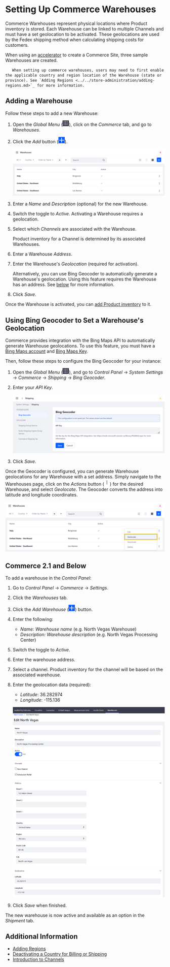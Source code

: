 # Setting Up Commerce Warehouses

Commerce Warehouses represent physical locations where Product inventory is stored. Each Warehouse can be linked to multiple Channels and must have a set geolocation to be activated. These geolocations are used by the Fedex shipping method when calculating shipping costs for customers.

When using an [accelerator](../../starting-a-store/accelerators.md) to create a Commerce Site, three sample Warehouses are created.

```note::
   When setting up commerce warehouses, users may need to first enable the applicable country and region location of the Warehouse (state or province). See `Adding Regions <../../store-administration/adding-regions.md>`_ for more information.
```

## Adding a Warehouse

Follow these steps to add a new Warehouse:

1. Open the *Global Menu* (![Global Menu](../../images/icon-applications-menu.png)), click on the *Commerce* tab, and go to *Warehouses*.

1. Click the *Add* button (![Add Button](../../images/icon-add.png)).

   ![Click the Add button to create a new Warehouse.](./setting-up-commerce-warehouses/images/01.png)

1. Enter a *Name* and *Description* (optional) for the new Warehouse.

1. Switch the toggle to *Active*. Activating a Warehouse requires a geolocation.

1. Select which *Channels* are associated with the Warehouse.

   Product inventory for a Channel is determined by its associated Warehouses.

1. Enter a Warehouse *Address*.

1. Enter the Warehouse's *Geolocation* (required for activation).

   Alternatively, you can use Bing Geocoder to automatically generate a Warehouse's geolocation. Using this feature requires the Warehouse has an address. See [below](#using-bing-geocoder-to-set-a-warehouses-geolocation) for more information.

1. Click *Save*.

Once the Warehouse is activated, you can [add Product inventory](./setting-inventory-by-warehouse.md) to it.

## Using Bing Geocoder to Set a Warehouse's Geolocation

Commerce provides integration with the Bing Maps API to automatically generate Warehouse geolocations. To use this feature, you must have a [Bing Maps account](https://docs.microsoft.com/en-us/bingmaps/getting-started/bing-maps-dev-center-help/creating-a-bing-maps-account) and [Bing Maps Key](https://docs.microsoft.com/en-us/bingmaps/getting-started/bing-maps-dev-center-help/getting-a-bing-maps-key).

Then, follow these steps to configure the Bing Geocoder for your instance:

1. Open the *Global Menu* (![Global Menu](../../images/icon-applications-menu.png)), and go to *Control Panel* &rarr; *System Settings* &rarr; *Commerce* &rarr; *Shipping* &rarr; *Bing Geocoder*.

1. Enter your *API Key*.

   ![Enter your API Key](./setting-up-commerce-warehouses/images/02.png)

1. Click *Save*.

Once the Geocoder is configured, you can generate Warehouse geolocations for any Warehouse with a set address. Simply navigate to the Warehouses page, click on the *Actions* button (![Actions Button](../../images/icon-actions.png)) for the desired Warehouse, and select *Geolocate*. The Geocoder converts the address into latitude and longitude coordinates.

![Select Geolocate](./setting-up-commerce-warehouses/images/03.png)

## Commerce 2.1 and Below

To add a warehouse in the _Control Panel_:

1. Go to _Control Panel_ → _Commerce_ → _Settings_.
1. Click the _Warehouses_ tab.
1. Click the _Add Warehouse_ (![Add Icon](../../images/icon-add.png)) button.
1. Enter the following:
   * *Name:* _Warehouse name_ (e.g. North Vegas Warehouse)
   * *Description:* _Warehouse description_ (e.g. North Vegas Processing Center)
1. Switch the toggle to _Active_.
1. Enter the warehouse address.
1. Select a channel. Product inventory for the channel will be based on the associated warehouse.
1. Enter the geolocation data (required):
    * *Latitude*: 36.282974
    * *Longitude*: -115.136

    ![Setting Up Commerce Warehouses](./setting-up-commerce-warehouses/images/04.png)

1. Click _Save_ when finished.

The new warehouse is now active and available as an option in the _Shipment_ tab.

## Additional Information

* [Adding Regions](../../store-administration/adding-regions.md)
* [Deactivating a Country for Billing or Shipping](../../store-administration/deactivating-a-country-for-billing-or-shipping.md)
* [Introduction to Channels](../../starting-a-store/channels/introduction-to-channels.md)
